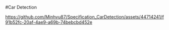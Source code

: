 #Car Detection


https://github.com/Minhvu87/Specification_CarDetection/assets/44714241/f91b52fc-20af-4ae9-a69b-74bebcbd452e

